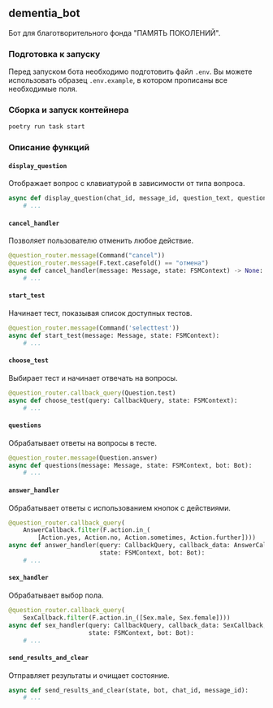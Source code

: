 ## dementia_bot

Бот для благотворительного фонда "ПАМЯТЬ ПОКОЛЕНИЙ".

### Подготовка к запуску

Перед запуском бота необходимо подготовить файл `.env`. Вы можете использовать образец `.env.example`, в котором прописаны все необходимые поля.

### Сборка и запуск контейнера

```bash
poetry run task start
```

### Описание функций

#### `display_question`

Отображает вопрос с клавиатурой в зависимости от типа вопроса.

```python
async def display_question(chat_id, message_id, question_text, question_type, bot):
    # ...
```

#### `cancel_handler`

Позволяет пользователю отменить любое действие.

```python
@question_router.message(Command("cancel"))
@question_router.message(F.text.casefold() == "отмена")
async def cancel_handler(message: Message, state: FSMContext) -> None:
    # ...
```

#### `start_test`

Начинает тест, показывая список доступных тестов.

```python
@question_router.message(Command('selecttest'))
async def start_test(message: Message, state: FSMContext):
    # ...
```

#### `choose_test`

Выбирает тест и начинает отвечать на вопросы.

```python
@question_router.callback_query(Question.test)
async def choose_test(query: CallbackQuery, state: FSMContext):
    # ...
```

#### `questions`

Обрабатывает ответы на вопросы в тесте.

```python
@question_router.message(Question.answer)
async def questions(message: Message, state: FSMContext, bot: Bot):
    # ...
```

#### `answer_handler`

Обрабатывает ответы с использованием кнопок с действиями.

```python
@question_router.callback_query(
    AnswerCallback.filter(F.action.in_(
        [Action.yes, Action.no, Action.sometimes, Action.further])))
async def answer_handler(query: CallbackQuery, callback_data: AnswerCallback,
                         state: FSMContext, bot: Bot):
    # ...
```

#### `sex_handler`

Обрабатывает выбор пола.

```python
@question_router.callback_query(
    SexCallback.filter(F.action.in_([Sex.male, Sex.female])))
async def sex_handler(query: CallbackQuery, callback_data: SexCallback,
                      state: FSMContext, bot: Bot):
    # ...
```

#### `send_results_and_clear`

Отправляет результаты и очищает состояние.

```python
async def send_results_and_clear(state, bot, chat_id, message_id):
    # ...
```